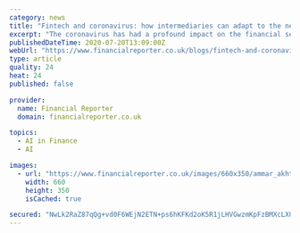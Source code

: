 ```yaml
---
category: news
title: "Fintech and coronavirus: how intermediaries can adapt to the new normal"
excerpt: "The coronavirus has had a profound impact on the financial services sector. In altering the way consumers and businesses could go about their day-to-day lives, the pandemic has dramatically changed the way services are delivered and the industry operates."
publishedDateTime: 2020-07-20T13:09:00Z
webUrl: "https://www.financialreporter.co.uk/blogs/fintech-and-coronavirus-how-intermediaries-can-adapt-to-the-new-norma.html"
type: article
quality: 24
heat: 24
published: false

provider:
  name: Financial Reporter
  domain: financialreporter.co.uk

topics:
  - AI in Finance
  - AI

images:
  - url: "https://www.financialreporter.co.uk/images/660x350/ammar_akhtar_yobota-7811.jpg"
    width: 660
    height: 350
    isCached: true

secured: "NwLk2RaZ87qQg+vd0F6WEjN2ETN+ps6hKFKd2oK5R1jLHVGwzmKpFzBMXcLX0eDpXPeSibXpR4T6SzB1O3uvcoBMmjDJhfhXgCVmusWqWHBtOqIxp3ZFAQ4HwwjYT4paJ4acG/7csfUku4mGD/FR+RMHeZoU5kcZ91Q0VTu7koZVmnEPxpcw9mrSKz0l7wAKfORrxMxaICMuJkDIwZ1yLgaNrjgW2FpGEfiVvxZr4y7hcwxiDKsa7k1YzNGTflJ9NXQN1TxHAqXDF6twm7LOH9R1Lsid0kwUsjScwR9tpTm4H1zzYpLQmF9Ibk73KO0fPEPYFlry6DAPES3Jxmew3w==;cDDKDrkx7gJUbjKO/85R7Q=="
---
```


